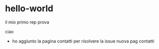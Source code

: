 # hello-world
il mio primo rep
prova
<html>
ciao
</html>

- ho aggiunto la pagina contatti per risolvere la issue nuova pag contatti
